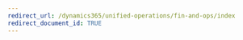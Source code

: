 ```yaml
---
redirect_url: /dynamics365/unified-operations/fin-and-ops/index
redirect_document_id: TRUE 
--- 
```

